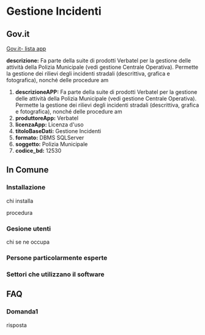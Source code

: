 # Gestione Incidenti

## Gov.it

[Gov.it- lista app](http://basidati.agid.gov.it/catalogo/amm?code=c_a944)

**descrizione:** Fa parte della suite di prodotti Verbatel per la gestione delle attività della Polizia Municipale (vedi gestione Centrale Operativa). Permette la gestione dei rilievi degli incidenti stradali (descrittiva, grafica e fotografica), nonché delle procedure am

1. **descrizioneAPP:** Fa parte della suite di prodotti Verbatel per la gestione delle attività della Polizia Municipale (vedi gestione Centrale Operativa). Permette la gestione dei rilievi degli incidenti stradali (descrittiva, grafica e fotografica), nonché delle procedure am
2. **produttoreApp:** Verbatel
3. **licenzaApp:** Licenza d'uso
4. **titoloBaseDati:** Gestione Incidenti
5. **formato:** DBMS SQLServer
6. **soggetto:** Polizia Municipale
7. **codice_bd:** 12530

## In Comune

### Installazione

chi installa

procedura

### Gesione utenti

chi se ne occupa

### Persone particolarmente esperte

### Settori che utilizzano il software

## FAQ

### Domanda1

risposta
